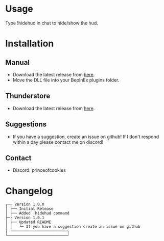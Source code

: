 # Usage
Type !hidehud in chat to hide/show the hud.

# Installation

## Manual
- Download the latest release from [here](https://github.com/CoolestMan22/NoHudMod/releases/tag/v1.0.0).
- Move the DLL file into your BepInEx plugins folder.

## Thunderstore
- Download the latest release from [here](https://thunderstore.io/package/CoolestMan22/NoHudMod/).

## Suggestions
- If you have a suggestion, create an issue on github! If I don't respond within a day please contact me on discord!

## Contact
- Discord: princeofcookies

# Changelog
```
┌── Version 1.0.0
│ ├── Initial Release
│ ├── Added !hidehud command
├─├ Version 1.0.1
│ ├── Updated README
│ │   └─ If you have a suggestion create an issue on github
| └────────────────────────┐
└──────────────────────────┘
```